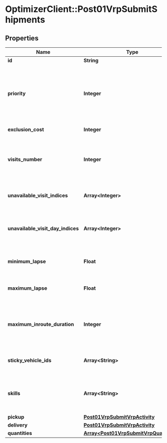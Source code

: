 # OptimizerClient::Post01VrpSubmitShipments

## Properties
Name | Type | Description | Notes
------------ | ------------- | ------------- | -------------
**id** | **String** |  | 
**priority** | **Integer** | Priority assigned to the service in case of conflict to assign every jobs (from 0 to 8, default is 4) | [optional] 
**exclusion_cost** | **Integer** | Exclusion cost | [optional] 
**visits_number** | **Integer** | Total number of visits over the complete schedule (including the unavailable visit indices) | [optional] [default to 1]
**unavailable_visit_indices** | **Array&lt;Integer&gt;** | [planning] unavailable indices of visit | [optional] 
**unavailable_visit_day_indices** | **Array&lt;Integer&gt;** | [planning] Express the exceptionnals days indices of unavailabilty | [optional] 
**minimum_lapse** | **Float** | Minimum day lapse between two visits | [optional] 
**maximum_lapse** | **Float** | Maximum day lapse between two visits | [optional] 
**maximum_inroute_duration** | **Integer** | Maximum in route duration of this particular shipment (Must be feasible !) | [optional] 
**sticky_vehicle_ids** | **Array&lt;String&gt;** | Defined to which vehicle the shipment is assigned | [optional] 
**skills** | **Array&lt;String&gt;** | Particular abilities required by a vehicle to perform this shipment | [optional] 
**pickup** | [**Post01VrpSubmitVrpActivity**](Post01VrpSubmitVrpActivity.md) |  | [optional] 
**delivery** | [**Post01VrpSubmitVrpActivity**](Post01VrpSubmitVrpActivity.md) |  | [optional] 
**quantities** | [**Array&lt;Post01VrpSubmitVrpQuantities&gt;**](Post01VrpSubmitVrpQuantities.md) |  | [optional] 


